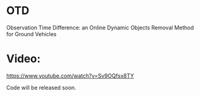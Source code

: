 # OTD
Observation Time Difference: an Online Dynamic Objects Removal Method for Ground Vehicles

# Video: 
https://www.youtube.com/watch?v=Sv9OQfsx8TY

Code will be released soon.
